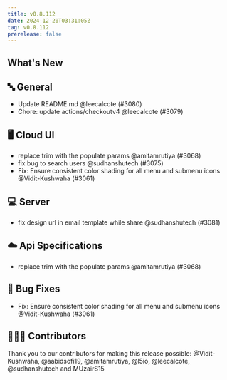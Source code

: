 ```yaml
---
title: v0.8.112
date: 2024-12-20T03:31:05Z
tag: v0.8.112
prerelease: false
---
```


## What's New
## 🔤 General
- Update README.md @leecalcote (#3080)
- Chore: update actions/checkoutv4 @leecalcote (#3079)

## 🖥 Cloud UI

- replace trim with the populate params @amitamrutiya (#3068)
- fix bug to search users @sudhanshutech (#3075)
- Fix: Ensure consistent color shading for all menu and submenu icons @Vidit-Kushwaha (#3061)

## 💻 Server

- fix design url in email template while share @sudhanshutech (#3081)

## ☁️ Api Specifications

- replace trim with the populate params @amitamrutiya (#3068)

## 🐛 Bug Fixes

- Fix: Ensure consistent color shading for all menu and submenu icons @Vidit-Kushwaha (#3061)

## 👨🏽‍💻 Contributors

Thank you to our contributors for making this release possible:
@Vidit-Kushwaha, @aabidsofi19, @amitamrutiya, @l5io, @leecalcote, @sudhanshutech and MUzairS15

